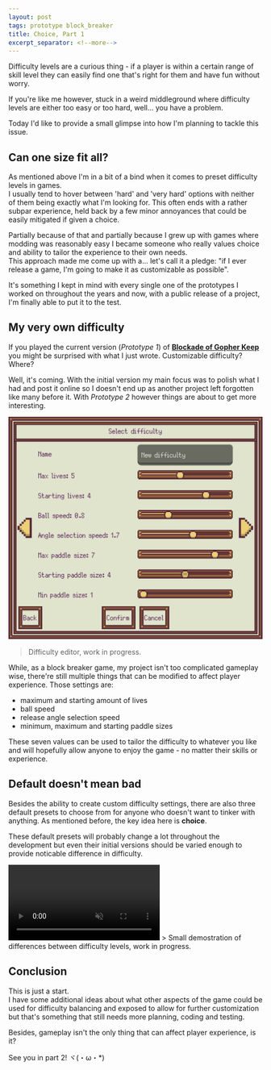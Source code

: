```yaml
---
layout: post
tags: prototype block_breaker
title: Choice, Part 1
excerpt_separator: <!--more-->
---
```

Difficulty levels are a curious thing - if a player is within a certain range of skill level they can easily find one that's right for them and have fun without worry.

If you're like me however, stuck in a weird middleground where difficulty levels are either too easy or too hard, well... you have a problem.

Today I'd like to provide a small glimpse into how I'm planning to tackle this issue.
<!--more-->

## Can one size fit all?
As mentioned above I'm in a bit of a bind when it comes to preset difficulty levels in games.<br>I usually tend to hover between 'hard' and 'very hard' options with neither of them being exactly what I'm looking for. This often ends with a rather subpar experience, held back by a few minor annoyances that could be easily mitigated if given a choice.

Partially because of that and partially because I grew up with games where modding was reasonably easy I became someone who really values choice and ability to tailor the experience to their own needs.<br>
This approach made me come up with a... let's call it a pledge: "if I ever release a game, I'm going to make it as customizable as possible".

It's something I kept in mind with every single one of the prototypes I worked on throughout the years and now, with a public release of a project, I'm finally able to put it to the test.

## My very own difficulty
If you played the current version (*Prototype 1*) of **[Blockade of Gopher Keep](https://da-i0.itch.io/blockade-of-gopher-keep)** you might be surprised with what I just wrote. Customizable difficulty? Where?

Well, it's coming. With the initial version my main focus was to polish what I had and post it online so I doesn't end up as another project left forgotten like many before it. With *Prototype 2* however things are about to get more interesting.

![custom difficulty editor](/assets/images/block-breaker/diff_editor.png)
> Difficulty editor, work in progress.

While, as a block breaker game, my project isn't too complicated gameplay wise, there're still multiple things that can be modified to affect player experience. Those settings are:
- maximum and starting amount of lives
- ball speed
- release angle selection speed
- minimum, maximum and starting paddle sizes

These seven values can be used to tailor the difficulty to whatever you like and will hopefully allow anyone to enjoy the game - no matter their skills or experience.

## Default doesn't mean bad

Besides the ability to create custom difficulty settings, there are also three default presets to choose from for anyone who doesn't want to tinker with anything. As mentioned before, the key idea here is **choice**.

These default presets will probably change a lot throughout the development but even their initial versions should be varied enough to provide noticable difference in difficulty.

<video loop="loop" autoplay muted>
  <source src="/assets/images/block-breaker/difficulty_demo.webm" type="video/webm">
</video>
> Small demostration of differences between difficulty levels, work in progress.

## Conclusion

This is just a start.<br>I have some additional ideas about what other aspects of the game could be used for difficulty balancing and exposed to allow for further customization but that's something that still needs more planning, coding and testing.

Besides, gameplay isn't the only thing that can affect player experience, is it?

See you in part 2! ヾ(・ω・*)